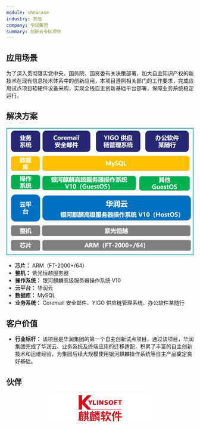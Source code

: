 ```yaml
---
module: showcase
industry: 其他
company: 华润集团
summary: 创新云专区项目
---
```


<div class="markdown">

## 应用场景

为了深入贯彻落实党中央、国务院、国资委有关决策部署，加大自主知识产权的新技术在现有信息技术体系中的创新应用，本项目遵照相关部门的工作要求，完成应用试点项目软硬件设备采购，实现全栈自主创新基础平台部署，保障业务系统稳定运行。

## 解决方案

<div align="center"><img src="./er1.jpg"/></div>

- **芯片：** ARM（FT-2000+/64）
- **整机：** 紫光恒越服务器
- **操作系统：** 银河麒麟高级服务器操作系统 V10
- **云平台：** 华润云
- **数据库：** MySQL
- **业务系统：** Coremail 安全邮件、YIGO 供应链管理系统、办公软件某随行

## 客户价值

- **行业标杆：** 该项目是华润集团的第一个自主创新试点项目，通过该项目，华润集团完成了华润云、业务系统及终端应用的迁移适配，积累了丰富的自主创新技术和运维经验，为集团后续大规模使用银河麒麟操作系统等自主产品奠定良好基础。

## 伙伴

<div align="center"><img src="./qiling.png"/></div>

</div>

